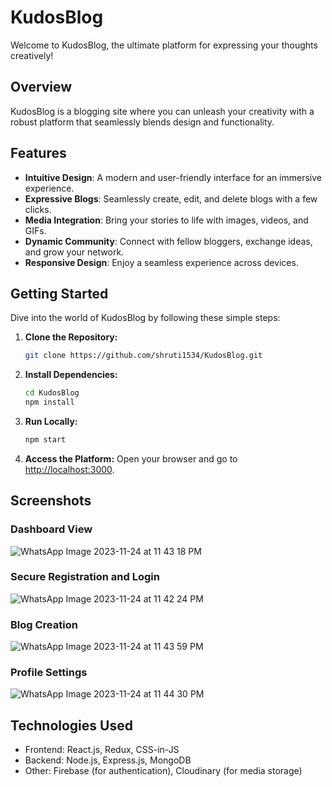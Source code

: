 # KudosBlog 

Welcome to KudosBlog, the ultimate platform for expressing your thoughts creatively!

## Overview

KudosBlog is a blogging site where you can unleash your creativity with a robust platform that seamlessly blends design and functionality.

## Features

- **Intuitive Design**: A modern and user-friendly interface for an immersive experience.
- **Expressive Blogs**: Seamlessly create, edit, and delete blogs with a few clicks.
- **Media Integration**: Bring your stories to life with images, videos, and GIFs.
- **Dynamic Community**: Connect with fellow bloggers, exchange ideas, and grow your network.
- **Responsive Design**: Enjoy a seamless experience across devices.

## Getting Started

Dive into the world of KudosBlog by following these simple steps:

1. **Clone the Repository:**
    ```bash
    git clone https://github.com/shruti1534/KudosBlog.git
    ```

2. **Install Dependencies:**
    ```bash
    cd KudosBlog
    npm install
    ```

3. **Run Locally:**
    ```bash
    npm start
    ```

4. **Access the Platform:**
   Open your browser and go to [http://localhost:3000](http://localhost:3000).

## Screenshots

### Dashboard View

![WhatsApp Image 2023-11-24 at 11 43 18 PM](https://github.com/imsourabh321/KudosBlog/assets/77734651/d6e3cd0f-28ed-4958-af8b-92eaddb763fe)

### Secure Registration and Login

![WhatsApp Image 2023-11-24 at 11 42 24 PM](https://github.com/imsourabh321/KudosBlog/assets/77734651/25fc7c05-84e9-4ab5-af0e-87952325b27c)

### Blog Creation

![WhatsApp Image 2023-11-24 at 11 43 59 PM](https://github.com/imsourabh321/KudosBlog/assets/77734651/231cb838-6ddf-4077-8cd4-ace0d5c7c235)

### Profile Settings

![WhatsApp Image 2023-11-24 at 11 44 30 PM](https://github.com/imsourabh321/KudosBlog/assets/77734651/055e7db8-e242-4c0b-95d9-b35ad22a1c9f)

## Technologies Used

- Frontend: React.js, Redux, CSS-in-JS
- Backend: Node.js, Express.js, MongoDB
- Other: Firebase (for authentication), Cloudinary (for media storage)

